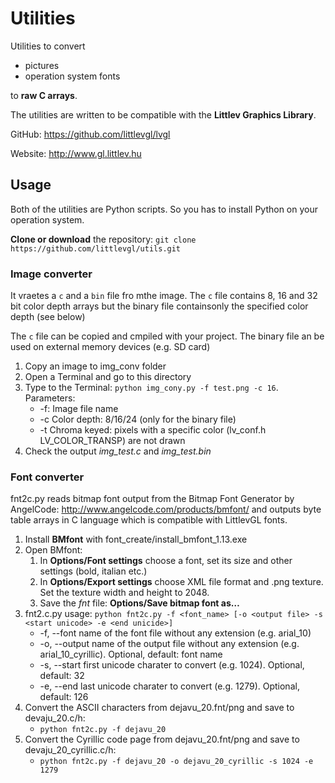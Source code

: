 # Utilities
Utilities to convert 
* pictures
* operation system fonts 

to **raw C arrays**.

The utilities are written to be compatible with the **Littlev Graphics Library**. 

GitHub: https://github.com/littlevgl/lvgl

Website: http://www.gl.littlev.hu

## Usage
Both of the utilities are Python scripts. So you has to install Python on your operation system.

**Clone or download** the repository: `git clone https://github.com/littlevgl/utils.git`

### Image converter
It vraetes a `c` and a `bin` file fro mthe image. 
The `c` file contains 8, 16 and 32 bit color depth arrays but 
the binary file containsonly the specified color depth (see below)

The `c` file can be copied and cmpiled with your project.
The binary file an be used on external memory devices (e.g. SD card)

1. Copy an image to img_conv folder
2. Open a Terminal and go to this directory
3. Type to the Terminal: `python img_cony.py -f test.png -c 16`. Parameters:
   * -f: Image file name
   * -c Color depth: 8/16/24 (only for the binary file)
   * -t Chroma keyed: pixels with a specific color (lv_conf.h LV_COLOR_TRANSP) are not drawn
4. Check the output *img_test.c* and *img_test.bin*


### Font converter
fnt2c.py reads bitmap font output from the Bitmap Font Generator by
AngelCode: http://www.angelcode.com/products/bmfont/  and outputs byte table 
arrays in C language which is compatible with LittlevGL fonts.

1. Install **BMfont** with font_create/install_bmfont_1.13.exe
2. Open BMfont:
   1. In **Options/Font settings** choose a font, set its size and other settings (bold, italian etc.)
   2. In **Options/Export settings** choose XML file format and .png texture. Set the texture width and height to 2048.
   3. Save the *fnt* file: **Options/Save bitmap font as…**
3. fnt2.c.py usage: `python fnt2c.py -f <font_name> [-o <output file> -s <start unicode> -e <end unicide>]`
   * -f, --font    name of the font file without any extension (e.g. arial_10)
   * -o, --output  name of the output file without any extension (e.g. arial_10_cyrillic).   Optional, default: font name
   * -s, --start   first unicode charater to convert (e.g. 1024).                            Optional, default: 32
   * -e, --end     last unicode charater to convert (e.g. 1279).                             Optional, default: 126
4. Convert the ASCII characters from dejavu_20.fnt/png and save to devaju_20.c/h: 
   * `python fnt2c.py -f dejavu_20`
5. Convert the Cyrillic code page from dejavu_20.fnt/png and save to devaju_20_cyrillic.c/h: 
   * `python fnt2c.py -f dejavu_20 -o dejavu_20_cyrillic -s 1024 -e 1279`

